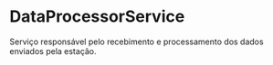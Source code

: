 # DataProcessorService
Serviço responsável pelo recebimento e processamento dos dados enviados pela estação.
